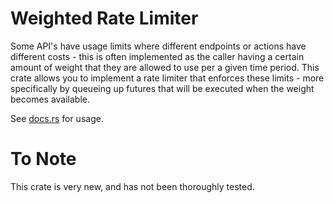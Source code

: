 # Weighted Rate Limiter
Some API's have usage limits where different endpoints or actions have different costs - this is often implemented as the caller having a certain amount of weight that they are allowed to use per a given time period. This crate allows you to implement a rate limiter that enforces these limits - more specifically by queueing up futures that will be executed when the weight becomes available.

See [docs.rs](https://docs.rs/weighted_rate_limiter/latest/weighted_rate_limiter/) for usage.

# To Note
This crate is very new, and has not been thoroughly tested.